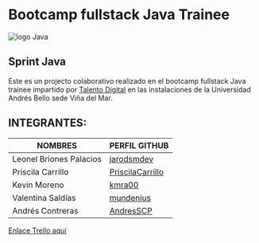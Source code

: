
# Bootcamp fullstack Java Trainee

![logo Java](https://i.blogs.es/8d2420/650_1000_java/1366_2000.webp)

## Sprint Java

Este es un projecto colaborativo realizado en el bootcamp fullstack Java trainee impartido por [Talento Digital](https://talentodigitalparachile.cl/) en las instalaciones de la Universidad Andrés Bello sede Viña del Mar.


## INTEGRANTES:

|NOMBRES                     |    PERFIL GITHUB
|-|-
|Leonel Briones Palacios     |    [jarodsmdev](https://github.com/jarodsmdev)
|Priscila Carrillo           |    [PriscilaCarrillo](https://github.com/PriscilaCarrillo)
|Kevin Moreno                |    [kmra00](https://github.com/kmra00)
|Valentina Saldías           |    [mundenius](https://github.com/mundenius)
|Andrés Contreras            |    [AndresSCP](https://github.com/AndresSCP)

[Enlace Trello aquí](https://trello.com/b/8x0eFHMl/sprint)
